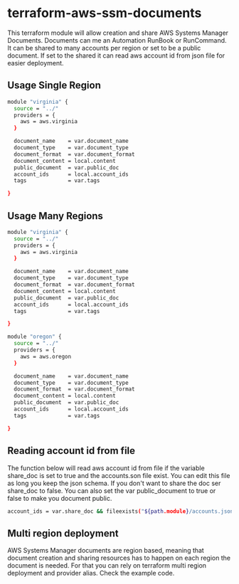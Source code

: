 # terraform-aws-ssm-documents

This terraform module will allow creation and share AWS Systems Manager Documents. Documents can me an Automation RunBook or RunCommand. It can be shared to many accounts per region or set to be a public document. If set to the shared it can read aws account id from json file for easier deployment.

## Usage Single Region

```bash
module "virginia" {
  source = "../"
  providers = {
    aws = aws.virginia
  }

  document_name    = var.document_name
  document_type    = var.document_type
  document_format  = var.document_format
  document_content = local.content
  public_document  = var.public_doc
  account_ids      = local.account_ids
  tags             = var.tags

}
```


## Usage Many Regions

```bash
module "virginia" {
  source = "../"
  providers = {
    aws = aws.virginia
  }

  document_name    = var.document_name
  document_type    = var.document_type
  document_format  = var.document_format
  document_content = local.content
  public_document  = var.public_doc
  account_ids      = local.account_ids
  tags             = var.tags

}

module "oregon" {
  source = "../"
  providers = {
    aws = aws.oregon
  }

  document_name    = var.document_name
  document_type    = var.document_type
  document_format  = var.document_format
  document_content = local.content
  public_document  = var.public_doc
  account_ids      = local.account_ids
  tags             = var.tags

}
```
## Reading account id from file

The function below will read aws account id from file if the variable share_doc is set to true and the accounts.son file exist. You can edit this file as long you keep the json schema. If you don't want to share the doc ser share_doc to false. You can also set the var public_document to true or false to make you document public.

```bash
account_ids = var.share_doc && fileexists("${path.module}/accounts.json") ? (join(",", jsondecode(file("${path.module}/accounts.json")).Accounts[*].id)) : ""
```

## Multi region deployment

AWS Systems Manager documents are region based, meaning that document creation and sharing resources has to happen on each region the document is needed. For that you can rely on terraform multi region deployment and provider alias. Check the example code.  
